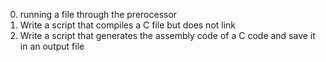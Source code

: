 0. running a file through the prerocessor
1. Write a script that compiles a C file but does not link
2. Write a script that generates the assembly code of a C code and save it in an output file
